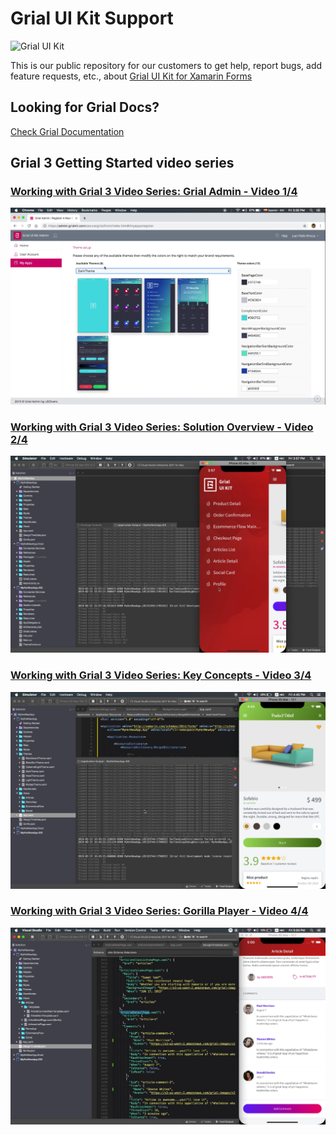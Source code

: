 # Grial UI Kit Support


![Grial UI Kit](http://grialkit.com/wp-content/uploads/2014/12/app_logo_2x.jpg)


This is our public repository for our customers to get help, report bugs, add feature requests, etc., about 
[Grial UI Kit for Xamarin Forms](http://grialkit.com?ref=git)

## Looking for Grial Docs?
[Check Grial Documentation](//docs.grialkit.com/)

<!--
## Grial 2 Getting Started video series

### [Working with Grial Video Series - Video 1](https://youtu.be/opo0OTAYl0U)
[![Working with Grial Video Series - Video 1](https://img.youtube.com/vi/opo0OTAYl0U/default.jpg)](https://youtu.be/opo0OTAYl0U)

### [Working with Grial Video Series - Video 2](https://youtu.be/E8Tp0EvSyng)
[![Working with Grial Video Series - Video 2](https://img.youtube.com/vi/E8Tp0EvSyng/default.jpg)](https://youtu.be/E8Tp0EvSyng)

### [Working with Grial Video Series - Video 3](https://youtu.be/7cHmG-eRRs0)
[![Working with Grial Video Series - Video 3](https://img.youtube.com/vi/7cHmG-eRRs0/default.jpg)](https://youtu.be/7cHmG-eRRs0)

### [Working with Grial Video Series - Video 4](https://youtu.be/SdNDgVUkE3U)
[![Working with Grial Video Series - Video 4](https://img.youtube.com/vi/SdNDgVUkE3U/default.jpg)](https://youtu.be/SdNDgVUkE3U)

### [Working with Grial Video Series - Video 5](https://youtu.be/qHPnd_7SDFw)
[![Working with Grial Video Series - Video 5](https://img.youtube.com/vi/qHPnd_7SDFw/default.jpg)](https://youtu.be/qHPnd_7SDFw)
-->

## Grial 3 Getting Started video series

### [Working with Grial 3 Video Series: Grial Admin - Video 1/4](https://youtu.be/MXcTWEZVc8w)
[![Working with Grial Video Series - Video 1](g3-video-01.png)](https://youtu.be/MXcTWEZVc8w)

### [Working with Grial 3 Video Series: Solution Overview - Video 2/4](https://youtu.be/pGqiSdDzj9Y)
[![Working with Grial 3 Video Series: Solution Overview - Video 2/4](g3-video-02.png)](https://youtu.be/pGqiSdDzj9Y)

### [Working with Grial 3 Video Series: Key Concepts - Video 3/4](https://youtu.be/VVffK64C57M)
[![Working with Grial 3 Video Series: Key Concepts - Video 3/4](g3-video-03.png)](https://youtu.be/VVffK64C57M)

### [Working with Grial 3 Video Series: Gorilla Player - Video 4/4](https://youtu.be/L3sLf1y2v_c)
[![Working with Grial 3 Video Series: Gorilla Player - Video 4/4](g3-video-04.png)](https://youtu.be/L3sLf1y2v_c)


<!--
{{!-- "https://i.ytimg.com/vi/opo0OTAYl0U/hqdefault.jpg?sqp=-oaymwEZCNACELwBSFXyq4qpAwsIARUAAIhCGAFwAQ==&rs=AOn4CLDp0OM-JGImfRvTOUdQOMp-khiPWg"  --}}
{{{ youTubeVideo2
"https://youtu.be/MXcTWEZVc8w" 
"g3-video-01.png"
"Working with Grial 3 Video Series: Grial Admin - Video 1/4" 
}}}<br>
[Working with Grial 3 Video Series: Grial Admin - Video 1/4](https://youtu.be/MXcTWEZVc8w)

{{{ youTubeVideo2
"https://youtu.be/pGqiSdDzj9Y" 
"g3-video-02.png" 
"Working with Grial 3 Video Series: Solution Overview - Video 2/4" 
}}}<br>
[Working with Grial 3 Video Series: Solution Overview - Video 2/4](https://youtu.be/pGqiSdDzj9Y)

{{{ youTubeVideo2
"https://youtu.be/VVffK64C57M" 
"g3-video-03.png" 
"Working with Grial 3 Video Series 03: Key Concepts - Video 3/4" 
}}}<br>
[Working with Grial 3 Video Series 03: Key Concepts - Video 3/4](https://youtu.be/VVffK64C57M)

{{{ youTubeVideo2
"https://youtu.be/L3sLf1y2v_c" 
"g3-video-04.png" 
"Working with Grial 3 Video Series: Gorilla Player - Video 4/4" 
}}}<br>
[Working with Grial 3 Video Series: Gorilla Player - Video 4/4](https://youtu.be/L3sLf1y2v_c)
-->
